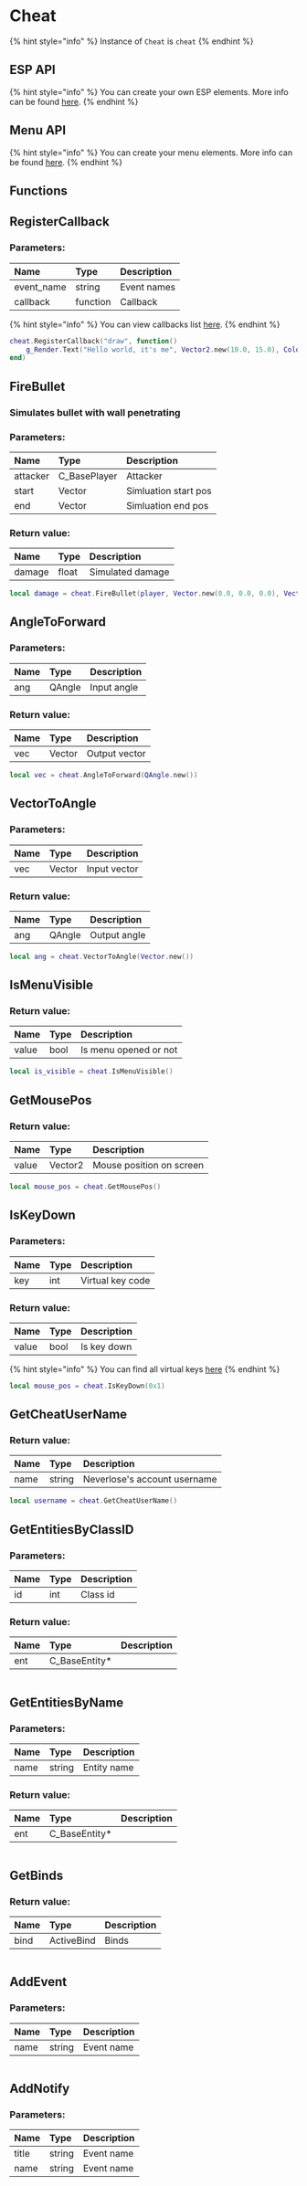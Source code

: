# Cheat

{% hint style="info" %}
Instance of `Cheat` is `cheat`
{% endhint %}

## ESP API

{% hint style="info" %}
You can create your own ESP elements. More info can be found [here](../other/espapi.md).
{% endhint %}

## Menu API

{% hint style="info" %}
You can create your menu elements. More info can be found [here](../other/custommenu.md).
{% endhint %}

## Functions

## RegisterCallback

### Parameters:

| Name | Type | Description |
| :--- | :--- | :--- |
| event\_name | string | Event names |
| callback | function | Callback |

{% hint style="info" %}
You can view callbacks list [here](../other/callbacks.md).
{% endhint %}

```lua
cheat.RegisterCallback("draw", function()
    g_Render.Text("Hello world, it's me", Vector2.new(10.0, 15.0), Color.new(1.0, 1.0, 1.0), 16)
end)
```

## FireBullet

### Simulates bullet with wall penetrating

### Parameters:

| Name | Type | Description |
| :--- | :--- | :--- |
| attacker | C\_BasePlayer | Attacker |
| start | Vector | Simluation start pos |
| end | Vector | Simluation end pos |

### Return value:

| Name | Type | Description |
| :--- | :--- | :--- |
| damage | float | Simulated damage |

```lua
local damage = cheat.FireBullet(player, Vector.new(0.0, 0.0, 0.0), Vector.new(1.0, 1.0, 1.0))
```

## AngleToForward

### Parameters:

| Name | Type | Description |
| :--- | :--- | :--- |
| ang | QAngle | Input angle |

### Return value:

| Name | Type | Description |
| :--- | :--- | :--- |
| vec | Vector | Output vector |

```lua
local vec = cheat.AngleToForward(QAngle.new())
```

## VectorToAngle

### Parameters:

| Name | Type | Description |
| :--- | :--- | :--- |
| vec | Vector | Input vector |

### Return value:

| Name | Type | Description |
| :--- | :--- | :--- |
| ang | QAngle | Output angle |

```lua
local ang = cheat.VectorToAngle(Vector.new())
```

## IsMenuVisible

### Return value:

| Name | Type | Description |
| :--- | :--- | :--- |
| value | bool | Is menu opened or not |

```lua
local is_visible = cheat.IsMenuVisible()
```

## GetMousePos

### Return value:

| Name | Type | Description |
| :--- | :--- | :--- |
| value | Vector2 | Mouse position on screen |

```lua
local mouse_pos = cheat.GetMousePos()
```

## IsKeyDown

### Parameters:

| Name | Type | Description |
| :--- | :--- | :--- |
| key | int | Virtual key code |

### Return value:

| Name | Type | Description |
| :--- | :--- | :--- |
| value | bool | Is key down |

{% hint style="info" %}
You can find all virtual keys [here](https://docs.microsoft.com/en-us/windows/win32/inputdev/virtual-key-codes)
{% endhint %}

```lua
local mouse_pos = cheat.IsKeyDown(0x1)
```

## GetCheatUserName

### Return value:

| Name | Type | Description |
| :--- | :--- | :--- |
| name | string | Neverlose's account username |

```lua
local username = cheat.GetCheatUserName()
```

## GetEntitiesByClassID

### Parameters:

| Name | Type | Description |
| :--- | :--- | :--- |
| id | int | Class id |

### Return value:

| Name | Type | Description |
| :--- | :--- | :--- |
| ent | C_BaseEntity* | |

```lua

```

## GetEntitiesByName

### Parameters:

| Name | Type | Description |
| :--- | :--- | :--- |
| name | string | Entity name |

### Return value:

| Name | Type | Description |
| :--- | :--- | :--- |
| ent | C_BaseEntity* | |

```lua

```

## GetBinds

### Return value:

| Name | Type | Description |
| :--- | :--- | :--- |
| bind | ActiveBind | Binds |

```lua

```

## AddEvent

### Parameters:

| Name | Type | Description |
| :--- | :--- | :--- |
| name | string | Event name |

```lua

```

## AddNotify

### Parameters:

| Name | Type | Description |
| :--- | :--- | :--- |
| title | string | Event name |
| name | string | Event name |

```lua

```